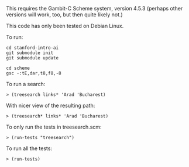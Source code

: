 This requires the Gambit-C Scheme system, version 4.5.3 (perhaps other
versions will work, too, but then quite likely not.)

This code has only been tested on Debian Linux.

To run:

    cd stanford-intro-ai
    git submodule init
    git submodule update

    cd scheme
    gsc -:tE,dar,t8,f8,-8

To run a search:

    > (treesearch links* 'Arad 'Bucharest)

With nicer view of the resulting path:

    > (treesearch* links* 'Arad 'Bucharest)

To only run the tests in treesearch.scm:

    > (run-tests "treesearch")

To run all the tests:

    > (run-tests)

